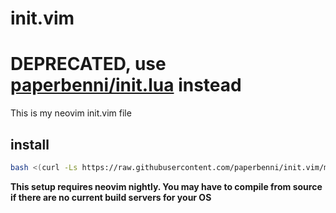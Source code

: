 # init.vim

# DEPRECATED, use [paperbenni/init.lua](https://github.com/paperbenni/init.lua) instead

This is my neovim init.vim file

## install

```sh
bash <(curl -Ls https://raw.githubusercontent.com/paperbenni/init.vim/main/install.sh)
```

**This setup requires neovim nightly. You may have to compile from source if there are no current build servers for your OS**
